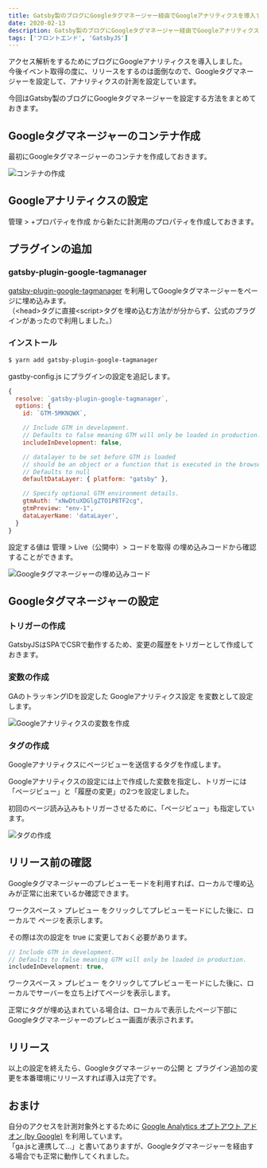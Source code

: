 ```yaml
---
title: Gatsby製のブログにGoogleタグマネージャー経由でGoogleアナリティクスを導入する
date: 2020-02-13
description: Gatsby製のブログにGoogleタグマネージャー経由でGoogleアナリティクスを導入する
tags: ['フロントエンド', 'GatsbyJS']
---
```

アクセス解析をするためにブログにGoogleアナリティクスを導入しました。\
今後イベント取得の度に、リリースをするのは面倒なので、Googleタグマネージャーを設定して、アナリティクスの計測を設定しています。

今回はGatsby製のブログにGoogleタグマネージャーを設定する方法をまとめておきます。

## Googleタグマネージャーのコンテナ作成

最初にGoogleタグマネージャーのコンテナを作成しておきます。

![コンテナの作成](/images/posts/gatsbyjs-gtm/gtm-container-new.png)

## Googleアナリティクスの設定

管理 > +プロパティを作成 から新たに計測用のプロパティを作成しておきます。

## プラグインの追加

### gatsby-plugin-google-tagmanager

[gatsby-plugin-google-tagmanager](https://www.gatsbyjs.org/packages/gatsby-plugin-google-tagmanager/) を利用してGoogleタグマネージャーをページに埋め込みます。  
（\<head>タグに直接\<script>タグを埋め込む方法がが分からず、公式のプラグインがあったので利用しました。）

### インストール

```bash
$ yarn add gatsby-plugin-google-tagmanager
```

gastby-config.js にプラグインの設定を追記します。

```javascript
{
  resolve: `gatsby-plugin-google-tagmanager`,
  options: {
    id: `GTM-5MKNQWX`,

    // Include GTM in development.
    // Defaults to false meaning GTM will only be loaded in production.
    includeInDevelopment: false,

    // datalayer to be set before GTM is loaded
    // should be an object or a function that is executed in the browser
    // Defaults to null
    defaultDataLayer: { platform: "gatsby" },

    // Specify optional GTM environment details.
    gtmAuth: "xNwDtuXDGlgZTO1P8TF2cg",
    gtmPreview: "env-1",
    dataLayerName: 'dataLayer',
  }
}
```

設定する値は 管理 > Live（公開中）> コードを取得 の埋め込みコードから確認することができます。

![Googleタグマネージャーの埋め込みコード](/images/posts/gatsbyjs-gtm/gtm-script.png)

## Googleタグマネージャーの設定

### トリガーの作成

GatsbyJSはSPAでCSRで動作するため、変更の履歴をトリガーとして作成しておきます。

### 変数の作成

GAのトラッキングIDを設定した Googleアナリティクス設定 を変数として設定します。

![Googleアナリティクスの変数を作成](/images/posts/gatsbyjs-gtm/gtm-ga-variable.png)

### タグの作成

Googleアナリティクスにページビューを送信するタグを作成します。

Googleアナリティクスの設定には上で作成した変数を指定し、トリガーには「ページビュー」と「履歴の変更」の2つを設定しました。

初回のページ読み込みもトリガーさせるために、「ページビュー」も指定しています。

![タグの作成](/images/posts/gatsbyjs-gtm/gtm-tag.png)

## リリース前の確認

Googleタグマネージャーのプレビューモードを利用すれば、ローカルで埋め込みが正常に出来ているか確認できます。  

ワークスペース > プレビュー をクリックしてプレビューモードにした後に、ローカルで ページを表示します。

その際は次の設定を true に変更しておく必要があります。

```javascript
// Include GTM in development.
// Defaults to false meaning GTM will only be loaded in production.
includeInDevelopment: true,
```

ワークスペース > プレビュー をクリックしてプレビューモードにした後に、ローカルでサーバーを立ち上げてページを表示します。

正常にタグが埋め込まれている場合は、ローカルで表示したページ下部にGoogleタグマネージャーのプレビュー画面が表示されます。

## リリース

以上の設定を終えたら、Googleタグマネージャーの公開 と プラグイン追加の変更を本番環境にリリースすれば導入は完了です。

## おまけ

自分のアクセスを計測対象外とするために [Google Analytics オプトアウト アドオン (by Google)](https://chrome.google.com/webstore/detail/google-analytics-opt-out/fllaojicojecljbmefodhfapmkghcbnh) を利用しています。  
「ga.jsと連携して...」と書いてありますが、Googleタグマネージャーを経由する場合でも正常に動作してくれました。
